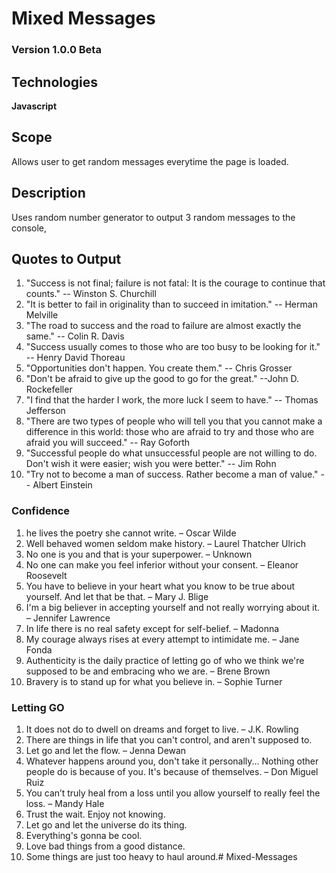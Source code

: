 # Mixed Messages
### Version 1.0.0 Beta



## Technologies

**Javascript**


## Scope

Allows user to get random messages everytime the page is loaded.

## Description

Uses random number generator to output 3 random messages to the console, 

## Quotes to Output

1. "Success is not final; failure is not fatal: It is the courage to continue that counts." -- Winston S. Churchill
2. "It is better to fail in originality than to succeed in imitation." -- Herman Melville
3. "The road to success and the road to failure are almost exactly the same." -- Colin R. Davis
4. "Success usually comes to those who are too busy to be looking for it." -- Henry David Thoreau
5. "Opportunities don't happen. You create them." -- Chris Grosser
6. "Don't be afraid to give up the good to go for the great." --John D. Rockefeller
7. "I find that the harder I work, the more luck I seem to have." -- Thomas Jefferson
8. "There are two types of people who will tell you that you cannot make a difference in this world: those who are afraid to try and those who are afraid you will succeed." -- Ray Goforth
9. "Successful people do what unsuccessful people are not willing to do. Don't wish it were easier; wish you were better." -- Jim Rohn
10. "Try not to become a man of success. Rather become a man of value." -- Albert Einstein

### Confidence

1. he lives the poetry she cannot write. –  Oscar Wilde
2. Well behaved women seldom make history. –  Laurel Thatcher Ulrich
3. No one is you and that is your superpower. –  Unknown
4. No one can make you feel inferior without your consent. –  Eleanor Roosevelt
5. You have to believe in your heart what you know to be true about yourself. And let that be that. –  Mary J. Blige
6. I'm a big believer in accepting yourself and not really worrying about it. –  Jennifer Lawrence
7. In life there is no real safety except for self-belief. –  Madonna
8. My courage always rises at every attempt to intimidate me. –  Jane Fonda
9. Authenticity is the daily practice of letting go of who we think we're supposed to be and embracing who we are. –  Brene Brown
10. Bravery is to stand up for what you believe in. –  Sophie Turner

### Letting GO
1. It does not do to dwell on dreams and forget to live. –  J.K. Rowling
2. There are things in life that you can't control, and aren't supposed to. 
3. Let go and let the flow. –  Jenna Dewan
4. Whatever happens around you, don't take it personally... Nothing other people do is because of you. It's because of themselves. –  Don Miguel Ruiz
5. You can’t truly heal from a loss until you allow yourself to really feel the loss. –  Mandy Hale
6. Trust the wait. Enjoy not knowing. 
7. Let go and let the universe do its thing.
8. Everything's gonna be cool.
9. Love bad things from a good distance.
10. Some things are just too heavy to haul around.# Mixed-Messages
